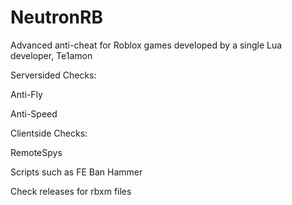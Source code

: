 # NeutronRB
Advanced anti-cheat for Roblox games developed by a single Lua developer, Te1amon

Serversided Checks:

Anti-Fly

Anti-Speed

Clientside Checks:

RemoteSpys

Scripts such as FE Ban Hammer

Check releases for rbxm files
